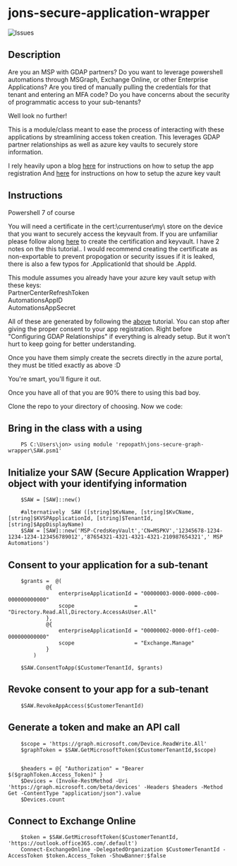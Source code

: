 # jons-secure-application-wrapper

![Issues](https://img.shields.io/github/issues/jonc3tech/jons-secure-graph-wrapper)


## Description
Are you an MSP with GDAP partners? Do you want to leverage powershell automations through MSGraph, Exchange Online, or other Enterprise Applications? Are you tired of manually pulling the credentials for that tenant and entering an MFA code? Do you have concerns about the security of programmatic access to your sub-tenants?

Well look no further!

This is a module/class meant to ease the process of interacting with these applications by streamlining access token creation. This leverages GDAP partner relationships as well as azure key vaults to securely store information.  

I rely heavily upon a blog [here](https://tminus365.com/my-automations-break-with-gdap-the-fix/) for instructions on how to setup the app registration
And [here](https://www.gavsto.com/msp-powershell-for-beginners-part-2-securely-store-credentials-passwords-api-keys-and-secrets/) for instructions on how to setup the azure key vault

## Instructions
Powershell 7 of course 

You will  need a certificate in the cert:\currentuser\my\ store on the device that you want to securely access the keyvault from. If you are unfamiliar please follow along [here](https://www.gavsto.com/msp-powershell-for-beginners-part-2-securely-store-credentials-passwords-api-keys-and-secrets/) to create the certification and keyvault. I have 2 notes on the this tutorial.. I would recommend creating the certificate as non-exportable to prevent propogation or security issues if it is leaked, there is also a few typos for .ApplicationId that should be .AppId.

This module assumes you already have your azure key vault setup with these keys:                                                        
    PartnerCenterRefreshToken                                                                                                         
    AutomationsAppID                                                                                                                                  
    AutomationsAppSecret                                                                                                                      

All of these are generated by following the [above](https://tminus365.com/my-automations-break-with-gdap-the-fix/) tutorial. You can stop after giving the proper consent to your app registration. Right before "Configuring GDAP Relationships" if everything is already setup. But it won't hurt to keep going for better understanding.

Once you have them simply create the secrets directly in the azure portal, they must be titled exactly as above :D


You're smart, you'll figure it out.

Once you have all of that you are 90% there to using this bad boy.

Clone the repo to your directory of choosing. Now we code:

## Bring in the class with a using
```
    PS C:\Users\jon> using module 'repopath\jons-secure-graph-wrapper\SAW.psm1'   
```
## Initialize your SAW (Secure Application Wrapper) object with your identifying information
```
    $SAW = [SAW]::new()

    #alternatively  SAW ([string]$KvName, [string]$KvCName, [string]$KVSPApplicationId, [string]$TenantId, [string]$AppDisplayName)
    $SAW = [SAW]::new('MSP-CredsKeyVault','CN=MSPKV','12345678-1234-1234-1234-123456789012','87654321-4321-4321-4321-210987654321',' MSP Automations')
```

## Consent to your application for a sub-tenant
```
    $grants =  @(
            @{
                enterpriseApplicationId = "00000003-0000-0000-c000-000000000000"
                scope                   = "Directory.Read.All,Directory.AccessAsUser.All"
            },
            @{
                enterpriseApplicationId = "00000002-0000-0ff1-ce00-000000000000"
                scope                   = "Exchange.Manage"
            }
        )

    $SAW.ConsentToApp($CustomerTenantId, $grants)
```

## Revoke consent to your app for a sub-tenant
```
    $SAW.RevokeAppAccess($CustomerTenantId)
```

## Generate a token and make an API call
```
    $scope = 'https://graph.microsoft.com/Device.ReadWrite.All'
    $graphToken = $SAW.GetMicrosoftToken($CustomerTenantId,$scope)


    $headers = @{ "Authorization" = "Bearer $($graphToken.Access_Token)" }
    $Devices = (Invoke-RestMethod -Uri 'https://graph.microsoft.com/beta/devices' -Headers $headers -Method Get -ContentType "application/json").value
    $Devices.count
```


## Connect to Exchange Online
```
    $token = $SAW.GetMicrosoftToken($CustomerTenantId, 'https://outlook.office365.com/.default')
    Connect-ExchangeOnline -DelegatedOrganization $CustomerTenantId -AccessToken $token.Access_Token -ShowBanner:$false
```


